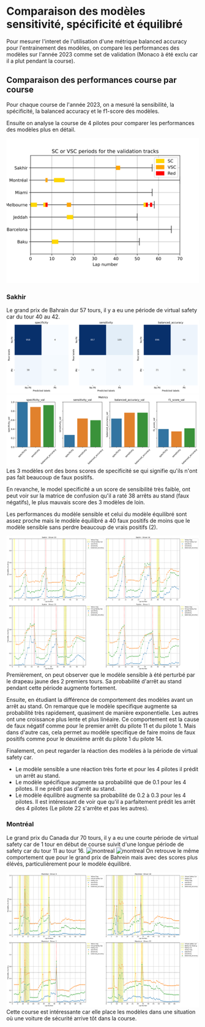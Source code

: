 # Comparaison des modèles sensitivité, spécificité et équilibré

Pour mesurer l'interet de l'utilisation d'une métrique balanced accuracy pour l'entrainement des modèles, on compare les performances des modèles sur l'année 2023 comme set de validation (Monaco à été exclu car il a plut pendant la course).

## Comparaison des performances course par course
Pour chaque course de l'année 2023, on a mesuré la sensibilité, la spécificité, la balanced accuracy et le f1-score des modèles.

Ensuite on analyse la course de 4 pilotes pour comparer les performances des modèles plus en détail.

![sc_or_vsc_periods](figures/sc_or_vsc_periods.svg)
### Sakhir
Le grand prix de Bahrain dur 57 tours, il y a eu une période de virtual safety car du tour 40 au 42.
![bahrein](figures/Sakhir_confusion_matrices.svg)
![bahrein](figures/Sakhir_metrics.svg)
Les 3 modèles ont des bons scores de specificité se qui signifie qu'ils n'ont pas fait beaucoup de faux positifs.

En revanche, le model specificité a un score de sensibilité très faible, ont peut voir sur la matrice de confusion qu'il a raté 38 arrêts au stand (faux négatifs), le plus mauvais score des 3 modèles de loin.

Les performances du modèle sensible et celui du modèle équilibré sont assez proche mais le modèle équilibré a 40 faux positifs de moins que le modèle sensible sans perdre beaucoup de vrais positifs (2).

![bahrein](figures/predictions_6.svg)
Premièrement, on peut observer que le modèle sensible à été perturbé par le drapeau jaune des 2 premiers tours. Sa probabilité d'arrêt au stand pendant cette période augmente fortement.

Ensuite, en étudiant la différence de comportement des modèles avant un arrêt au stand. On remarque que le modèle specifique augmente sa probabilité très rapidement, quasiment de manière exponentielle. Les autres ont une croissance plus lente et plus linéaire. Ce comportement est la cause de faux négatif comme pour le premier arrêt du pilote 11 et du pilote 1. Mais dans d'autre cas, cela permet au modèle specifique de faire moins de faux positifs comme pour le deuxième arrêt du pilote 1 du pilote 14.

Finalement, on peut regarder la réaction des modèles à la période de virtual safety car.
* Le modèle sensible a une réaction très forte et pour les 4 pilotes il prédit un arrêt au stand.
* Le modèle spécifique augmente sa probabilité que de 0.1 pour les 4 pilotes. Il ne prédit pas d'arrêt au stand.
* Le modèle équilibré augmente sa probabilité de 0.2 à 0.3 pour les 4 pilotes. Il est intéressant de voir que qu'il a parfaitement prédit les arrêt des 4 pilotes (Le pilote 22 s'arrête et pas les autres).

### Montréal
Le grand prix du Canada dur 70 tours, il y a eu une courte période de virtual safety car de 1 tour en début de course suivit d'une longue période de safety car du tour 11 au tour 16.
![montreal](figures/Montréal_confusion_matrices.svg)
![montreal](figures/Montréal_metrics.svg)
On retrouve le même comportement que pour le grand prix de Bahrein mais avec des scores plus élévés, particulièrement pour le modèle équilibré.

![montreal](figures/predictions_5.svg)
Cette course est intéressante car elle place les modèles dans une situation où une voiture de sécurité arrive tôt dans la course. 